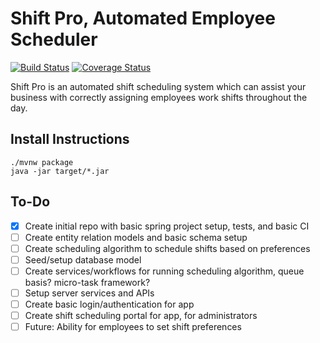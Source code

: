 # Shift Pro, Automated Employee Scheduler
[![Build Status](https://travis-ci.org/dillonmabry/shift-pro-scheduler.svg?branch=feature/maven-build)](https://travis-ci.org/dillonmabry/shift-pro-scheduler)
[![Coverage Status](https://coveralls.io/repos/github/dillonmabry/shift-pro-scheduler/badge.svg?branch=feature/maven-build)](https://coveralls.io/github/dillonmabry/shift-pro-scheduler?branch=feature/maven-build)

Shift Pro is an automated shift scheduling system which can assist your business with correctly assigning employees work shifts throughout the day.

## Install Instructions
```
./mvnw package
java -jar target/*.jar
```

## To-Do
- [X] Create initial repo with basic spring project setup, tests, and basic CI
- [ ] Create entity relation models and basic schema setup
- [ ] Create scheduling algorithm to schedule shifts based on preferences
- [ ] Seed/setup database model
- [ ] Create services/workflows for running scheduling algorithm, queue basis? micro-task framework?
- [ ] Setup server services and APIs
- [ ] Create basic login/authentication for app
- [ ] Create shift scheduling portal for app, for administrators
- [ ] Future: Ability for employees to set shift preferences
